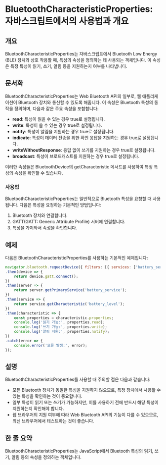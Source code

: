 <!--
Meta Description: # BluetoothCharacteristicProperties: 자바스크립트에서의 사용법과 개요 ## 개요 BluetoothCharacteristicProperties는 자바스크립트에서 Bluetooth Low Energy (BLE) 장치와 상호 작용할 때, 특성의 ...
Meta Keywords: bluetooth, 특성이, true로, 설정됩니다, 속성을
-->

# BluetoothCharacteristicProperties: 자바스크립트에서의 사용법과 개요

## 개요
BluetoothCharacteristicProperties는 자바스크립트에서 Bluetooth Low Energy (BLE) 장치와 상호 작용할 때, 특성의 속성을 정의하는 데 사용되는 객체입니다. 이 속성은 특정 특성이 읽기, 쓰기, 알림 등을 지원하는지 여부를 나타냅니다.

## 문서화
BluetoothCharacteristicProperties는 Web Bluetooth API의 일부로, 웹 애플리케이션이 Bluetooth 장치와 통신할 수 있도록 해줍니다. 이 속성은 Bluetooth 특성의 동작을 정의하며, 다음과 같은 주요 속성을 포함합니다:

- **read**: 특성이 읽을 수 있는 경우 true로 설정됩니다.
- **write**: 특성이 쓸 수 있는 경우 true로 설정됩니다.
- **notify**: 특성이 알림을 지원하는 경우 true로 설정됩니다.
- **indicate**: 특성이 데이터 전송을 위한 확인 응답을 지원하는 경우 true로 설정됩니다.
- **writeWithoutResponse**: 응답 없이 쓰기를 지원하는 경우 true로 설정됩니다.
- **broadcast**: 특성이 브로드캐스트를 지원하는 경우 true로 설정됩니다.

이러한 속성들은 BluetoothDevice의 getCharacteristic 메서드를 사용하여 특정 특성의 속성을 확인할 수 있습니다.

### 사용법
BluetoothCharacteristicProperties는 일반적으로 Bluetooth 특성을 요청할 때 사용됩니다. 다음은 특성을 요청하는 기본적인 방법입니다:

1. Bluetooth 장치와 연결합니다.
2. GATT(GATT: Generic Attribute Profile) 서버에 연결합니다.
3. 특성을 가져와서 속성을 확인합니다.

## 예제
다음은 BluetoothCharacteristicProperties를 사용하는 기본적인 예제입니다:

```javascript
navigator.bluetooth.requestDevice({ filters: [{ services: ['battery_service'] }] })
.then(device => {
    return device.gatt.connect();
})
.then(server => {
    return server.getPrimaryService('battery_service');
})
.then(service => {
    return service.getCharacteristic('battery_level');
})
.then(characteristic => {
    const properties = characteristic.properties;
    console.log('읽기 가능:', properties.read);
    console.log('쓰기 가능:', properties.write);
    console.log('알림 지원:', properties.notify);
})
.catch(error => {
    console.error('오류 발생:', error);
});
```

## 설명
BluetoothCharacteristicProperties를 사용할 때 주의할 점은 다음과 같습니다:

- 모든 Bluetooth 장치가 동일한 특성을 지원하지 않으므로, 특정 장치에서 사용할 수 있는 특성을 확인하는 것이 중요합니다.
- 일부 특성이 읽기 또는 쓰기가 가능하지만, 이를 사용하기 전에 반드시 해당 특성이 지원하는지 확인해야 합니다.
- 웹 브라우저의 지원 여부에 따라 Web Bluetooth API의 기능이 다를 수 있으므로, 최신 브라우저에서 테스트하는 것이 좋습니다.

## 한 줄 요약
BluetoothCharacteristicProperties는 JavaScript에서 Bluetooth 특성의 읽기, 쓰기, 알림 등의 속성을 정의하는 객체입니다.